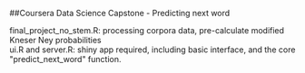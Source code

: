 ##Coursera Data Science Capstone - Predicting next word

final_project_no_stem.R: processing corpora data, pre-calculate modified Kneser Ney probabilities  
ui.R and server.R: shiny app required, including basic interface, and the core "predict_next_word" function. 
